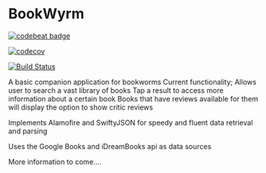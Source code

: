 # BookWyrm

[![codebeat badge](https://codebeat.co/badges/8275d8df-0444-4b47-b134-5f081dfc7c18)](https://codebeat.co/projects/github-com-zamo22-bookwyrm-develop)

[![codecov](https://codecov.io/gh/Zamo22/BookWyrm/branch/develop/graph/badge.svg)](https://codecov.io/gh/Zamo22/BookWyrm)

[![Build Status](https://app.bitrise.io/app/df34b9a35b9f6f07/status.svg?token=a03LtFXbiPc4cR8VzDpqmw&branch=develop)](https://app.bitrise.io/app/df34b9a35b9f6f07)

A basic companion application for bookworms
Current functionality;
Allows user to search a vast library of books
Tap a result to access more information about a certain book
Books that have reviews available for them will display the option to show critic reviews

Implements Alamofire and SwiftyJSON for speedy and fluent data retrieval and parsing

Uses the Google Books and iDreamBooks api as data sources

More information to come....
